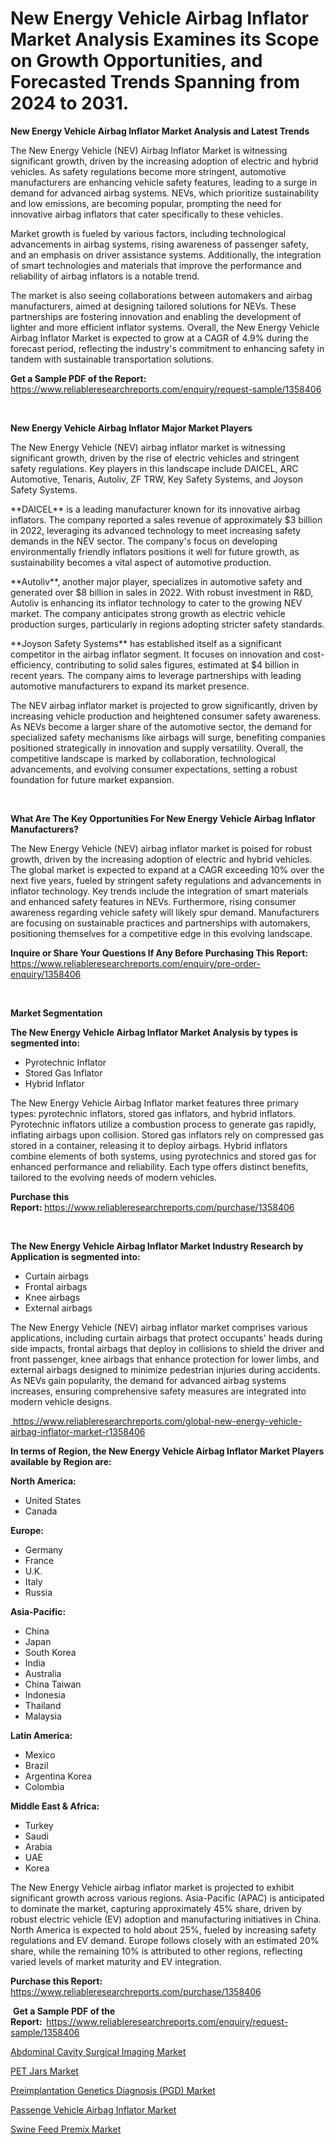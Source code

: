 <p><h1>New Energy Vehicle Airbag Inflator Market Analysis Examines its Scope on Growth Opportunities, and Forecasted Trends Spanning from 2024 to 2031.</h1></p><p><strong>New Energy Vehicle Airbag Inflator Market Analysis and Latest Trends</strong></p>
<p><p>The New Energy Vehicle (NEV) Airbag Inflator Market is witnessing significant growth, driven by the increasing adoption of electric and hybrid vehicles. As safety regulations become more stringent, automotive manufacturers are enhancing vehicle safety features, leading to a surge in demand for advanced airbag systems. NEVs, which prioritize sustainability and low emissions, are becoming popular, prompting the need for innovative airbag inflators that cater specifically to these vehicles.</p><p>Market growth is fueled by various factors, including technological advancements in airbag systems, rising awareness of passenger safety, and an emphasis on driver assistance systems. Additionally, the integration of smart technologies and materials that improve the performance and reliability of airbag inflators is a notable trend.</p><p>The market is also seeing collaborations between automakers and airbag manufacturers, aimed at designing tailored solutions for NEVs. These partnerships are fostering innovation and enabling the development of lighter and more efficient inflator systems. Overall, the New Energy Vehicle Airbag Inflator Market is expected to grow at a CAGR of 4.9% during the forecast period, reflecting the industry's commitment to enhancing safety in tandem with sustainable transportation solutions.</p></p>
<p><strong>Get a Sample PDF of the Report:&nbsp;</strong> <a href="https://www.reliableresearchreports.com/enquiry/request-sample/1358406?utm_campaign=9&utm_medium=2&utm_source=Github&utm_content=ia&utm_term=03112024&utm_id=new-energy-vehicle-airbag-inflator">https://www.reliableresearchreports.com/enquiry/request-sample/1358406</a></p>
<p>&nbsp;</p>
<p><strong>New Energy Vehicle Airbag Inflator Major Market Players</strong></p>
<p><p>The New Energy Vehicle (NEV) airbag inflator market is witnessing significant growth, driven by the rise of electric vehicles and stringent safety regulations. Key players in this landscape include DAICEL, ARC Automotive, Tenaris, Autoliv, ZF TRW, Key Safety Systems, and Joyson Safety Systems.</p><p>**DAICEL** is a leading manufacturer known for its innovative airbag inflators. The company reported a sales revenue of approximately $3 billion in 2022, leveraging its advanced technology to meet increasing safety demands in the NEV sector. The company's focus on developing environmentally friendly inflators positions it well for future growth, as sustainability becomes a vital aspect of automotive production.</p><p>**Autoliv**, another major player, specializes in automotive safety and generated over $8 billion in sales in 2022. With robust investment in R&D, Autoliv is enhancing its inflator technology to cater to the growing NEV market. The company anticipates strong growth as electric vehicle production surges, particularly in regions adopting stricter safety standards.</p><p>**Joyson Safety Systems** has established itself as a significant competitor in the airbag inflator segment. It focuses on innovation and cost-efficiency, contributing to solid sales figures, estimated at $4 billion in recent years. The company aims to leverage partnerships with leading automotive manufacturers to expand its market presence.</p><p>The NEV airbag inflator market is projected to grow significantly, driven by increasing vehicle production and heightened consumer safety awareness. As NEVs become a larger share of the automotive sector, the demand for specialized safety mechanisms like airbags will surge, benefiting companies positioned strategically in innovation and supply versatility. Overall, the competitive landscape is marked by collaboration, technological advancements, and evolving consumer expectations, setting a robust foundation for future market expansion.</p></p>
<p>&nbsp;</p>
<p><strong>What Are The Key Opportunities For New Energy Vehicle Airbag Inflator Manufacturers?</strong></p>
<p><p>The New Energy Vehicle (NEV) airbag inflator market is poised for robust growth, driven by the increasing adoption of electric and hybrid vehicles. The global market is expected to expand at a CAGR exceeding 10% over the next five years, fueled by stringent safety regulations and advancements in inflator technology. Key trends include the integration of smart materials and enhanced safety features in NEVs. Furthermore, rising consumer awareness regarding vehicle safety will likely spur demand. Manufacturers are focusing on sustainable practices and partnerships with automakers, positioning themselves for a competitive edge in this evolving landscape.</p></p>
<p><strong>Inquire or Share Your Questions If Any Before Purchasing This Report:</strong> <a href="https://www.reliableresearchreports.com/enquiry/pre-order-enquiry/1358406?utm_campaign=9&utm_medium=2&utm_source=Github&utm_content=ia&utm_term=03112024&utm_id=new-energy-vehicle-airbag-inflator">https://www.reliableresearchreports.com/enquiry/pre-order-enquiry/1358406</a></p>
<p>&nbsp;</p>
<p><strong>Market Segmentation</strong></p>
<p><strong>The New Energy Vehicle Airbag Inflator Market Analysis by types is segmented into:</strong></p>
<p><ul><li>Pyrotechnic Inflator</li><li>Stored Gas Inflator</li><li>Hybrid Inflator</li></ul></p>
<p><p>The New Energy Vehicle Airbag Inflator market features three primary types: pyrotechnic inflators, stored gas inflators, and hybrid inflators. Pyrotechnic inflators utilize a combustion process to generate gas rapidly, inflating airbags upon collision. Stored gas inflators rely on compressed gas stored in a container, releasing it to deploy airbags. Hybrid inflators combine elements of both systems, using pyrotechnics and stored gas for enhanced performance and reliability. Each type offers distinct benefits, tailored to the evolving needs of modern vehicles.</p></p>
<p><strong>Purchase this Report:&nbsp;</strong><a href="https://www.reliableresearchreports.com/purchase/1358406?utm_campaign=9&utm_medium=2&utm_source=Github&utm_content=ia&utm_term=03112024&utm_id=new-energy-vehicle-airbag-inflator">https://www.reliableresearchreports.com/purchase/1358406</a></p>
<p>&nbsp;</p>
<p><strong>The New Energy Vehicle Airbag Inflator Market Industry Research by Application is segmented into:</strong></p>
<p><ul><li>Curtain airbags</li><li>Frontal airbags</li><li>Knee airbags</li><li>External airbags</li></ul></p>
<p><p>The New Energy Vehicle (NEV) airbag inflator market comprises various applications, including curtain airbags that protect occupants' heads during side impacts, frontal airbags that deploy in collisions to shield the driver and front passenger, knee airbags that enhance protection for lower limbs, and external airbags designed to minimize pedestrian injuries during accidents. As NEVs gain popularity, the demand for advanced airbag systems increases, ensuring comprehensive safety measures are integrated into modern vehicle designs.</p></p>
<p><a href="https://www.reliableresearchreports.com/global-new-energy-vehicle-airbag-inflator-market-r1358406?utm_campaign=9&utm_medium=2&utm_source=Github&utm_content=ia&utm_term=03112024&utm_id=new-energy-vehicle-airbag-inflator">&nbsp;https://www.reliableresearchreports.com/global-new-energy-vehicle-airbag-inflator-market-r1358406</a></p>
<p><strong>In terms of Region, the New Energy Vehicle Airbag Inflator Market Players available by Region are:</strong></p>
<p>
    <p> <strong> North America: </strong>
        <ul>
            <li>United States</li>
            <li>Canada</li>
        </ul>
        </p> 
    <p> <strong> Europe: </strong>
        <ul>
            <li>Germany</li>
            <li>France</li>
            <li>U.K.</li>
            <li>Italy</li>
            <li>Russia</li>
        </ul>
        </p> 
    <p> <strong> Asia-Pacific: </strong>
        <ul>
            <li>China</li>
            <li>Japan</li>
            <li>South Korea</li>
            <li>India</li>
            <li>Australia</li>
            <li>China Taiwan</li>
            <li>Indonesia</li>
            <li>Thailand</li>
            <li>Malaysia</li>
        </ul>
        </p> 
    <p> <strong> Latin America: </strong>
        <ul>
            <li>Mexico</li>
            <li>Brazil</li>
            <li>Argentina Korea</li>
            <li>Colombia</li>
        </ul>
        </p> 
    <p> <strong> Middle East & Africa: </strong>
        <ul>
            <li>Turkey</li>
            <li>Saudi</li>
            <li>Arabia</li>
            <li>UAE</li>
            <li>Korea</li>
        </ul>
    </p>
    </p>
<p><p>The New Energy Vehicle airbag inflator market is projected to exhibit significant growth across various regions. Asia-Pacific (APAC) is anticipated to dominate the market, capturing approximately 45% share, driven by robust electric vehicle (EV) adoption and manufacturing initiatives in China. North America is expected to hold about 25%, fueled by increasing safety regulations and EV demand. Europe follows closely with an estimated 20% share, while the remaining 10% is attributed to other regions, reflecting varied levels of market maturity and EV integration.</p></p>
<p><strong>Purchase this Report: </strong><a href="https://www.reliableresearchreports.com/purchase/1358406?utm_campaign=9&utm_medium=2&utm_source=Github&utm_content=ia&utm_term=03112024&utm_id=new-energy-vehicle-airbag-inflator">https://www.reliableresearchreports.com/purchase/1358406</a></p>
<p>&nbsp;<strong>Get a Sample PDF of the Report:&nbsp;&nbsp;</strong><a href="https://www.reliableresearchreports.com/enquiry/request-sample/1358406?utm_campaign=9&utm_medium=2&utm_source=Github&utm_content=ia&utm_term=03112024&utm_id=new-energy-vehicle-airbag-inflator">https://www.reliableresearchreports.com/enquiry/request-sample/1358406</a></p>
<p><strong></strong></p>
<p><p><a href="https://issuu.com/reportprime-2/docs/abdominal-cavity-surgical-imaging-m_39f572ad443709?utm_campaign=9&utm_medium=2&utm_source=Github&utm_content=ia&utm_term=03112024&utm_id=new-energy-vehicle-airbag-inflator">Abdominal Cavity Surgical Imaging Market</a></p><p><a href="https://medium.com/@goreromjue5f/the-pet-jars-industry-analysis-report-offers-a-comprehensive-and-current-examination-of-the-c2c7be15e871?utm_campaign=9&utm_medium=2&utm_source=Github&utm_content=ia&utm_term=03112024&utm_id=new-energy-vehicle-airbag-inflator">PET Jars Market</a></p><p><a href="https://issuu.com/reportprime-2/docs/preimplantation-genetics-diagnosis-_7dc32baa98a394?utm_campaign=9&utm_medium=2&utm_source=Github&utm_content=ia&utm_term=03112024&utm_id=new-energy-vehicle-airbag-inflator">Preimplantation Genetics Diagnosis (PGD) Market</a></p><p><a href="https://github.com/MCGEE-CRANECaitlyn/Market-Research-Report-List-1/blob/main/passenge-vehicle-airbag-inflator-market.md?utm_campaign=9&utm_medium=2&utm_source=Github&utm_content=ia&utm_term=03112024&utm_id=new-energy-vehicle-airbag-inflator">Passenge Vehicle Airbag Inflator Market</a></p><p><a href="https://www.linkedin.com/pulse/swine-feed-premix-market-global-regional-analysis-focus-ff7if?utm_campaign=9&utm_medium=2&utm_source=Github&utm_content=ia&utm_term=03112024&utm_id=new-energy-vehicle-airbag-inflator">Swine Feed Premix Market</a></p></p>